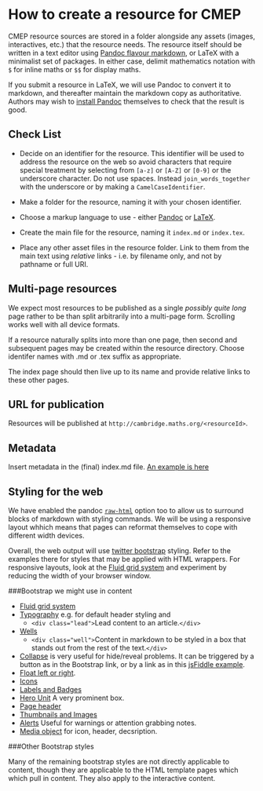 How to create a resource for CMEP
=================================

CMEP resource sources are stored in a folder alongside any assets (images, interactives, etc.) that the resource needs. The resource itself should be written in a text editor using [Pandoc flavour markdown](http://johnmacfarlane.net/pandoc/README.html#pandocs-markdown), or LaTeX with a minimalist set of packages. In either case, delimit mathematics notation with `$` for inline maths or `$$` for display maths.

If you submit a resource in LaTeX, we will use Pandoc to convert it to markdown, and thereafter maintain the markdown copy as authoritative. Authors may wish to [install Pandoc](http://johnmacfarlane.net/pandoc/installing.html) themselves to check that the result is good.

Check List
----------

- Decide on an identifier for the resource. This identifier will be used
to address the resource on the web so avoid characters that require special treatment by selecting from `[a-z]` or `[A-Z]` or `[0-9]` or the underscore character. Do not use spaces. Instead `join_words_together` with the underscore or by making a `CamelCaseIdentifier`.

- Make a folder for the resource, naming it with your chosen identifier.

- Choose a markup language to use - either [Pandoc](http://johnmacfarlane.net/pandoc/) or [LaTeX](http://latex-project.org/guides/).

- Create the main file for the resource, naming it `index.md` or `index.tex`. 

- Place any other asset files in the resource folder. Link to them from the main text using _relative_ links - i.e. by filename only, and not by pathname or full URI.

Multi-page resources
--------------------

We expect most resources to be published as a single _possibly quite long_ page rather to be than split arbitrarily into a multi-page form. Scrolling works well with all device formats.

If a resource naturally splits into more than one page, then second and subsequent pages may be created within the resource directory. Choose identifer names with .md or .tex suffix as appropriate.

The index page should then live up to its name and provide relative links to these other pages.

URL for publication
-------------------

Resources will be published at 
`http://cambridge.maths.org/<resourceId>`.

Metadata
--------

Insert metadata in the (final) index.md file. [An example is here](index.md)

Styling for the web
-------------------

We have enabled the pandoc [`raw-html`](http://johnmacfarlane.net/pandoc/README.html#raw-html) option too to allow us to surround blocks of markdown with styling commands. We will be using a responsive layout whhich means that pages can reformat themselves to cope with different width devices.

Overall, the web output will use [twitter bootstrap](http://twitter.github.io/bootstrap/) styling. Refer to the examples there for styles that may be applied with HTML wrappers. For responsive layouts, look at the [Fluid grid system](http://twitter.github.io/bootstrap/scaffolding.html#fluidGridSystem) and experiment by reducing the width of your browser window.

###Bootstrap we might use in content

* [Fluid grid system](http://twitter.github.io/bootstrap/scaffolding.html#fluidGridSystem)
* [Typography](http://twitter.github.io/bootstrap/base-css.html#typography) e.g. for default header styling and 
  - `<div class="lead">`Lead content to an article.`</div>`
* [Wells](http://twitter.github.io/bootstrap/components.html#misc)
  - `<div class="well">`Content in markdown to be styled in a box that stands out from the rest of the text.`</div>`
* [Collapse](http://twitter.github.io/bootstrap/javascript.html#collapse) is very useful for hide/reveal problems. It can be triggered by a button as in the Bootstrap link, or by a link as in
this [jsFiddle example](http://jsfiddle.net/gmp26/gD3Vz/5/). 
* [Float left or right](http://twitter.github.io/bootstrap/components.html#misc). 
* [Icons](http://twitter.github.io/bootstrap/base-css.html#icons)
* [Labels and Badges](http://twitter.github.io/bootstrap/components.html#labels-badges)
* [Hero Unit](http://twitter.github.io/bootstrap/components.html#typography) A very prominent box.
* [Page header](http://twitter.github.io/bootstrap/components.html#typography)
* [Thumbnails and Images](http://twitter.github.io/bootstrap/components.html#thumbnails)
* [Alerts](http://twitter.github.io/bootstrap/components.html#alerts) Useful for warnings or attention grabbing notes.
* [Media object](http://twitter.github.io/bootstrap/components.html#media) for icon, header, decsription. 

###Other Bootstrap styles

Many of the remaining bootstrap styles are not directly applicable to content, though they are applicable to the HTML template pages which which pull in content. They also apply to the interactive content.
